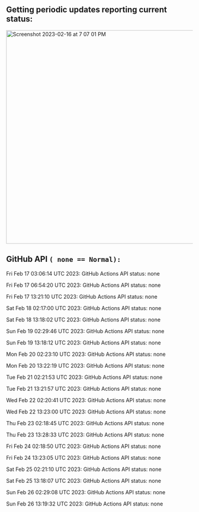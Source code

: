 
## Getting periodic updates reporting current status:
<img width="575" alt="Screenshot 2023-02-16 at 7 07 01 PM" src="https://user-images.githubusercontent.com/31228460/219539578-f880fea9-7a9d-4f7d-a7e2-5ce3d90ab466.png">

## GitHub API `( none == Normal):`

Fri Feb 17 03:06:14 UTC 2023: GitHub Actions API status: none

Fri Feb 17 06:54:20 UTC 2023: GitHub Actions API status: none

Fri Feb 17 13:21:10 UTC 2023: GitHub Actions API status: none

Sat Feb 18 02:17:00 UTC 2023: GitHub Actions API status: none

Sat Feb 18 13:18:02 UTC 2023: GitHub Actions API status: none

Sun Feb 19 02:29:46 UTC 2023: GitHub Actions API status: none

Sun Feb 19 13:18:12 UTC 2023: GitHub Actions API status: none

Mon Feb 20 02:23:10 UTC 2023: GitHub Actions API status: none

Mon Feb 20 13:22:19 UTC 2023: GitHub Actions API status: none

Tue Feb 21 02:21:53 UTC 2023: GitHub Actions API status: none

Tue Feb 21 13:21:57 UTC 2023: GitHub Actions API status: none

Wed Feb 22 02:20:41 UTC 2023: GitHub Actions API status: none

Wed Feb 22 13:23:00 UTC 2023: GitHub Actions API status: none

Thu Feb 23 02:18:45 UTC 2023: GitHub Actions API status: none

Thu Feb 23 13:28:33 UTC 2023: GitHub Actions API status: none

Fri Feb 24 02:18:50 UTC 2023: GitHub Actions API status: none

Fri Feb 24 13:23:05 UTC 2023: GitHub Actions API status: none

Sat Feb 25 02:21:10 UTC 2023: GitHub Actions API status: none

Sat Feb 25 13:18:07 UTC 2023: GitHub Actions API status: none

Sun Feb 26 02:29:08 UTC 2023: GitHub Actions API status: none

Sun Feb 26 13:19:32 UTC 2023: GitHub Actions API status: none

